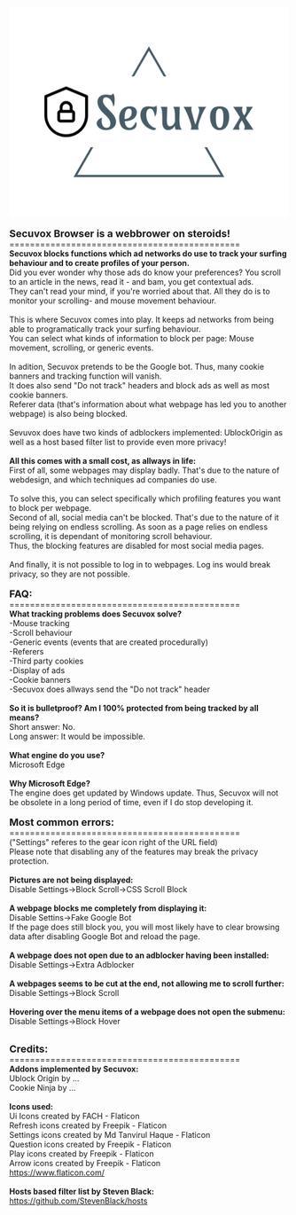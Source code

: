 <img src="secuvox.png"></img><br><br>
<b><font size="4">Secuvox Browser is a webbrower on steroids!</font></b><br>
=============================================<br>
<b>Secuvox blocks functions which ad networks do use to track your surfing behaviour and to create profiles of your person.</b><br>
Did you ever wonder why those ads do know your preferences? You scroll to an article in the news, read it - and bam, you get contextual ads.<br>
They can't read your mind, if you're worried about that. All they do is to monitor your scrolling- and mouse movement behaviour.<br>
<br>
This is where Secuvox comes into play. It keeps ad networks from being able to programatically track your surfing behaviour.<br>
You can select what kinds of information to block per page: Mouse movement, scrolling, or generic events.<br>
<br>
In adition, Secuvox pretends to be the Google bot. Thus, many cookie banners and tracking function will vanish.<br>
It does also send "Do not track" headers and block ads as well as most cookie banners.<br>
Referer data (that's information about what webpage has led you to another webpage) is also being blocked.<br>
<br>
Sevuvox does have two kinds of adblockers implemented: UblockOrigin as well as a host based filter list to provide even more privacy!<br>
<br>
<b>All this comes with a small cost, as allways in life:</b><br>
First of all, some webpages may display badly. That's due to the nature of webdesign, and which techniques ad companies do use.<br><br>
To solve this, you can select specifically which profiling features you want to block per webpage.<br>
Second of all, social media can't be blocked. That's due to the nature of it being relying on endless scrolling. As soon as a page relies on endless scrolling, it is dependant of monitoring scroll behaviour.<br>
Thus, the blocking features are disabled for most social media pages.<br><br>
And finally, it is not possible to log in to webpages. Log ins would break privacy, so they are not possible.<br>
<br>
<b><font size="4">FAQ:</font></b><br>
=============================================<br>
<b>What tracking problems does Secuvox solve?</b><br>
-Mouse tracking<br>
-Scroll behaviour<br>
-Generic events (events that are created procedurally)<br>
-Referers<br>
-Third party cookies<br>
-Display of ads<br>
-Cookie banners<br>
-Secuvox does allways send the "Do not track" header<br>
<br>
<b>So it is bulletproof? Am I 100% protected from being tracked by all means?</b><br>
Short answer: No.<br>
Long answer: It would be impossible.<br>
<br>
<b>What engine do you use?</b><br>
Microsoft Edge<br>
<br>
<b>Why Microsoft Edge?</b><br>
The engine does get updated by Windows update. Thus, Secuvox will not be obsolete in a long period of time, even if I do stop developing it.<br>
<br>
<b><font size="4">Most common errors:</font></b><br>
=============================================<br>
("Settings" referes to the gear icon right of the URL field)<br>
Please note that disabling any of the features may break the privacy protection.<br>
<br>
<b>Pictures are not being displayed:</b><br>
Disable Settings->Block Scroll->CSS Scroll Block<br>
<br>
<b>A webpage blocks me completely from displaying it:</b><br>
Disable Settins->Fake Google Bot<br>
If the page does still block you, you will most likely have to clear browsing data after disabling Google Bot and reload the page.<br>
<br>
<b>A webpage does not open due to an adblocker having been installed:</b><br>
Disable Settings->Extra Adblocker<br>
<br>
<b>A webpages seems to be cut at the end, not allowing me to scroll further:</b><br>
Disable Settings->Block Scroll<br>
<br>
<b>Hovering over the menu items of a webpage does not open the submenu:</b><br>
Disable Settings->Block Hover<br>
<br>

<b><font size="4">Credits:</font></b><br>
=============================================<br>
<b>Addons implemented by Secuvox:</b><br>
Ublock Origin by ...<br>
Cookie Ninja by ...<br>
<br>
<b>Icons used:</b><br>
Ui Icons created by FACH - Flaticon<br>
Refresh icons created by Freepik - Flaticon</a><br>
Settings icons created by Md Tanvirul Haque - Flaticon<br>
Question icons created by Freepik - Flaticon<br>
Play icons created by Freepik - Flaticon<br>
Arrow icons created by Freepik - Flaticon<br>
https://www.flaticon.com/<br>
<br>
<b>Hosts based filter list by Steven Black:</b><br>
https://github.com/StevenBlack/hosts<br>
